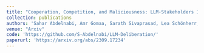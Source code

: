 ```yaml
---
title: "Cooperation, Competition, and Maliciousness: LLM-Stakeholders Interactive Negotiation"
collection: publications
authors: 'Sahar Abdelnabi, Amr Gomaa, Sarath Sivaprasad, Lea Schönherr, Mario Fritz'
venue: "Arxiv"
code: 'https://github.com/S-Abdelnabi/LLM-Deliberation/'
paperurl: 'https://arxiv.org/abs/2309.17234'
---
```

